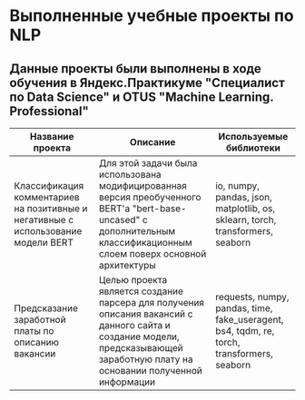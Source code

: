 # Выполненные учебные проекты по NLP

## Данные проекты были выполнены в ходе обучения в Яндекс.Практикуме "Специалист по Data Science" и OTUS "Machine Learning. Professional"


| Название проекта | Описание | Используемые библиотеки |
| --- | --- | --- |
| Классификация комментариев на позитивные и негативные с использование модели BERT | Для этой задачи была использована модифицированная версия преобученного BERT'а "bert-base-uncased" с дополнительным классификационным слоем поверх основной архитектуры | io, numpy, pandas, json, matplotlib, os, sklearn, torch, transformers, seaborn |
| Предсказание заработной платы по описанию вакансии | Целью проекта является создание парсера для получения описания вакансий с данного сайта и создание модели, предсказывающей заработную плату на основании полученной информации | requests, numpy, pandas, time, fake_useragent, bs4, tqdm, re, torch, transformers, seaborn |

